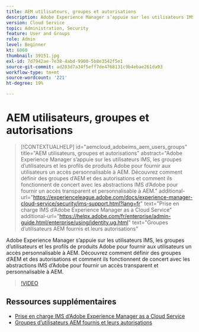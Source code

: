 ```yaml
---
title: AEM utilisateurs, groupes et autorisations
description: Adobe Experience Manager s’appuie sur les utilisateurs IMS, les groupes d’utilisateurs et les profils de produits Adobe pour fournir aux utilisateurs un accès personnalisable à AEM. Découvrez comment définir des groupes d’AEM et des autorisations et comment ils fonctionnent de concert avec les abstractions IMS d’Adobe pour fournir un accès transparent et personnalisable à AEM.
version: Cloud Service
topic: Administration, Security
feature: User and Groups
role: Admin
level: Beginner
kt: 6060
thumbnail: 39151.jpg
exl-id: 7d7942ae-7e38-4abd-9900-5b8e3542f5e1
source-git-commit: ad203d7a34f5eff7de4768131c9b4ebae261da93
workflow-type: tm+mt
source-wordcount: '221'
ht-degree: 19%

---
```


# AEM utilisateurs, groupes et autorisations

>[!CONTEXTUALHELP]
>id="aemcloud_adobeims_aem_users_groups"
>title="AEM utilisateurs, groupes et autorisations"
>abstract="Adobe Experience Manager s’appuie sur les utilisateurs IMS, les groupes d’utilisateurs et les profils de produits Adobe pour fournir aux utilisateurs un accès personnalisable à AEM. Découvrez comment définir des groupes d’AEM et des autorisations et comment ils fonctionnent de concert avec les abstractions IMS d’Adobe pour fournir un accès transparent et personnalisable à AEM."
>additional-url="https://experienceleague.adobe.com/docs/experience-manager-cloud-service/security/ims-support.html?lang=fr" text="Prise en charge IMS d’Adobe Experience Manager as a Cloud Service"
>additional-url="https://helpx.adobe.com/fr/enterprise/admin-guide.html/enterprise/using/identity.ug.html" text="Groupes d’utilisateurs AEM fournis et leurs autorisations"

Adobe Experience Manager s’appuie sur les utilisateurs IMS, les groupes d’utilisateurs et les profils de produits Adobe pour fournir aux utilisateurs un accès personnalisable à AEM. Découvrez comment définir des groupes d’AEM et des autorisations et comment ils fonctionnent de concert avec les abstractions IMS d’Adobe pour fournir un accès transparent et personnalisable à AEM.

>[!VIDEO](https://video.tv.adobe.com/v/39151/?quality=12&learn=on)

## Ressources supplémentaires

+ [Prise en charge IMS d’Adobe Experience Manager as a Cloud Service](https://experienceleague.adobe.com/docs/experience-manager-cloud-service/security/ims-support.html?lang=fr)
+ [Groupes d’utilisateurs AEM fournis et leurs autorisations](https://experienceleague.adobe.com/docs/experience-manager-65/administering/security/security.html#built-in-users-and-groups)

